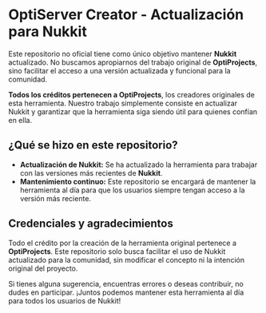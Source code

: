 # OptiServer Creator - Actualización para Nukkit

Este repositorio no oficial tiene como único objetivo mantener **Nukkit** actualizado. No buscamos apropiarnos del trabajo original de **OptiProjects**, sino facilitar el acceso a una versión actualizada y funcional para la comunidad.  

**Todos los créditos pertenecen a OptiProjects**, los creadores originales de esta herramienta. Nuestro trabajo simplemente consiste en actualizar Nukkit y garantizar que la herramienta siga siendo útil para quienes confían en ella.

## ¿Qué se hizo en este repositorio?
- **Actualización de Nukkit:** Se ha actualizado la herramienta para trabajar con las versiones más recientes de **Nukkit**.
- **Mantenimiento continuo:** Este repositorio se encargará de mantener la herramienta al día para que los usuarios siempre tengan acceso a la versión más reciente.

## Credenciales y agradecimientos
Todo el crédito por la creación de la herramienta original pertenece a **OptiProjects**. Este repositorio solo busca facilitar el uso de Nukkit actualizado para la comunidad, sin modificar el concepto ni la intención original del proyecto.

Si tienes alguna sugerencia, encuentras errores o deseas contribuir, no dudes en participar. ¡Juntos podemos mantener esta herramienta al día para todos los usuarios de Nukkit!
